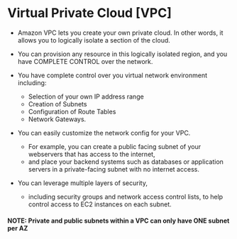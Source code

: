 # Virtual Private Cloud [VPC]

* Amazon VPC lets you create your own private cloud. In other words, it allows you to logically isolate a section of the cloud. 

* You can provision any resource in this logically isolated region, and you have COMPLETE CONTROL over the network.

* You have complete control over you virtual network environment including:
  - Selection of your own IP address range
  - Creation of Subnets 
  - Configuration of Route Tables 
  - Network Gateways.

* You can easily customize the network config for your VPC. 
  - For example, you can create a public facing subnet of your webservers that has access to the internet, 
  - and place your backend systems such as databases or application servers in a private-facing subnet with no internet access.
 
 * You can leverage multiple layers of security,
   - including security groups and network access control lists, to help control access to EC2 instances on each subnet.
 
#### NOTE: Private and public subnets within a VPC can only have ONE subnet per AZ
